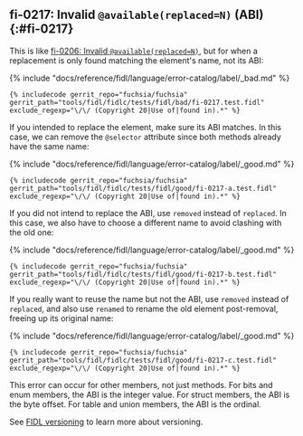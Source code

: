 ## fi-0217: Invalid `@available(replaced=N)` (ABI) {:#fi-0217}

This is like [fi-0206: Invalid `@available(replaced=N)`](#fi-0206), but for when
a replacement is only found matching the element's name, not its ABI:

{% include "docs/reference/fidl/language/error-catalog/label/_bad.md" %}

```fidl
{% includecode gerrit_repo="fuchsia/fuchsia" gerrit_path="tools/fidl/fidlc/tests/fidl/bad/fi-0217.test.fidl" exclude_regexp="\/\/ (Copyright 20|Use of|found in).*" %}
```

If you intended to replace the element, make sure its ABI matches. In this case,
we can remove the `@selector` attribute since both methods already have the same
name:

{% include "docs/reference/fidl/language/error-catalog/label/_good.md" %}

```fidl
{% includecode gerrit_repo="fuchsia/fuchsia" gerrit_path="tools/fidl/fidlc/tests/fidl/good/fi-0217-a.test.fidl" exclude_regexp="\/\/ (Copyright 20|Use of|found in).*" %}
```

If you did not intend to replace the ABI, use `removed` instead of `replaced`.
In this case, we also have to choose a different name to avoid clashing with the
old one:

{% include "docs/reference/fidl/language/error-catalog/label/_good.md" %}

```fidl
{% includecode gerrit_repo="fuchsia/fuchsia" gerrit_path="tools/fidl/fidlc/tests/fidl/good/fi-0217-b.test.fidl" exclude_regexp="\/\/ (Copyright 20|Use of|found in).*" %}
```

If you really want to reuse the name but not the ABI, use `removed` instead of
`replaced`, and also use `renamed` to rename the old element post-removal,
freeing up its original name:

{% include "docs/reference/fidl/language/error-catalog/label/_good.md" %}

```fidl
{% includecode gerrit_repo="fuchsia/fuchsia" gerrit_path="tools/fidl/fidlc/tests/fidl/good/fi-0217-c.test.fidl" exclude_regexp="\/\/ (Copyright 20|Use of|found in).*" %}
```

This error can occur for other members, not just methods. For bits and enum
members, the ABI is the integer value. For struct members, the ABI is the byte
offset. For table and union members, the ABI is the ordinal.

See [FIDL versioning][fidl-versioning] to learn more about versioning.

[fidl-versioning]: /docs/reference/fidl/language/versioning.md
